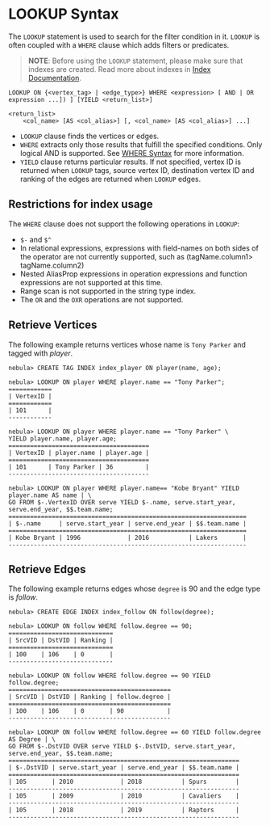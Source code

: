 # LOOKUP Syntax

The `LOOKUP` statement is used to search for the filter condition in it. `LOOKUP` is often coupled with a `WHERE` clause which adds filters or predicates.

> **NOTE**: Before using the `LOOKUP` statement, please make sure that indexes are created. Read more about indexes in [Index Documentation](../1.data-definition-statements/index.md).

```ngql
LOOKUP ON {<vertex_tag> | <edge_type>} WHERE <expression> [ AND | OR expression ...]) ] [YIELD <return_list>]

<return_list>
    <col_name> [AS <col_alias>] [, <col_name> [AS <col_alias>] ...]
```

- `LOOKUP` clause finds the vertices or edges.
- `WHERE` extracts only those results that fulfill the specified conditions. Only logical AND is supported. See [WHERE Syntax](where-syntax.md) for more information.
- `YIELD` clause returns particular results. If not specified, vertex ID is returned when `LOOKUP` tags, source vertex ID, destination vertex ID and ranking of the edges are returned when `LOOKUP` edges.

## Restrictions for index usage

The `WHERE` clause does not support the following operations in `LOOKUP`:

- `$-` and `$^`
- In relational expressions, expressions with field-names on both sides of the operator are not currently supported, such as (tagName.column1> tagName.column2)
- Nested AliasProp expressions in operation expressions and function expressions are not supported at this time.
- Range scan is not supported in the string type index.
- The `OR` and the `OXR` operations are not supported.

## Retrieve Vertices

The following example returns vertices whose name is `Tony Parker` and tagged with _player_.

```ngql
nebula> CREATE TAG INDEX index_player ON player(name, age);

nebula> LOOKUP ON player WHERE player.name == "Tony Parker";
============
| VertexID |
============
| 101      |
------------

nebula> LOOKUP ON player WHERE player.name == "Tony Parker" \
YIELD player.name, player.age;
=======================================
| VertexID | player.name | player.age |
=======================================
| 101      | Tony Parker | 36         |
---------------------------------------

nebula> LOOKUP ON player WHERE player.name== "Kobe Bryant" YIELD player.name AS name | \
GO FROM $-.VertexID OVER serve YIELD $-.name, serve.start_year, serve.end_year, $$.team.name;
==================================================================
| $-.name     | serve.start_year | serve.end_year | $$.team.name |
==================================================================
| Kobe Bryant | 1996             | 2016           | Lakers       |
------------------------------------------------------------------
```

## Retrieve Edges

The following example returns edges whose `degree` is 90 and the edge type is _follow_.

```ngql
nebula> CREATE EDGE INDEX index_follow ON follow(degree);

nebula> LOOKUP ON follow WHERE follow.degree == 90;
=============================
| SrcVID | DstVID | Ranking |
=============================
| 100    | 106    | 0       |
-----------------------------

nebula> LOOKUP ON follow WHERE follow.degree == 90 YIELD follow.degree;
=============================================
| SrcVID | DstVID | Ranking | follow.degree |
=============================================
| 100    | 106    | 0       | 90            |
---------------------------------------------

nebula> LOOKUP ON follow WHERE follow.degree == 60 YIELD follow.degree AS Degree | \
GO FROM $-.DstVID OVER serve YIELD $-.DstVID, serve.start_year, serve.end_year, $$.team.name;
================================================================
| $-.DstVID | serve.start_year | serve.end_year | $$.team.name |
================================================================
| 105       | 2010             | 2018           | Spurs        |
----------------------------------------------------------------
| 105       | 2009             | 2010           | Cavaliers    |
----------------------------------------------------------------
| 105       | 2018             | 2019           | Raptors      |
----------------------------------------------------------------
```
